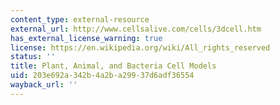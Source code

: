 ```yaml
---
content_type: external-resource
external_url: http://www.cellsalive.com/cells/3dcell.htm
has_external_license_warning: true
license: https://en.wikipedia.org/wiki/All_rights_reserved
status: ''
title: Plant, Animal, and Bacteria Cell Models
uid: 203e692a-342b-4a2b-a299-37d6adf36554
wayback_url: ''
---
```

